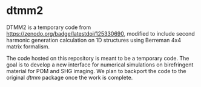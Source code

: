 # dtmm2
 
DTMM2 is a temporary code from https://zenodo.org/badge/latestdoi/125330690, modified to include second harmonic generation calculation on 1D structures using Berreman 4x4 matrix formalism.

The code hosted on this repository is meant to be a temporary code. The goal is to develop a new interface for numerical simulations on birefringent material for POM and SHG imaging. We plan to backport the code to the original *dtmm* package once the work is complete.
